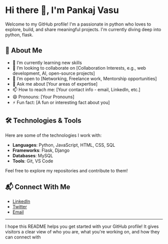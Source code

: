 # Hi there 👋, I'm Pankaj Vasu

Welcome to my GitHub profile! I'm a passionate in python who loves to explore, build, and share meaningful projects. I'm currently diving deep into python, flask.

## 🚀 About Me

- 🌱 I’m currently learning new skills
- 👯 I’m looking to collaborate on [Collaboration Interests, e.g., web development, AI, open-source projects]
- 🤔 I’m open to [Networking, Freelance work, Mentorship opportunities]
- 💬 Ask me about [Your areas of expertise]
- 📫 How to reach me: [Your contact info - email, LinkedIn, etc.]
- 😄 Pronouns: [Your Pronouns]
- ⚡ Fun fact: [A fun or interesting fact about you]

## 🛠️ Technologies & Tools

Here are some of the technologies I work with:

- **Languages**: Python, JavaScript, HTML, CSS, SQL
- **Frameworks**:  Flask, Django
- **Databases**: MySQL
- **Tools**: Git, VS Code 

Feel free to explore my repositories and contribute to them!

## 📬 Connect With Me

- [LinkedIn](https://www.linkedin.com/in/[YourLinkedInProfile])
- [Twitter](https://twitter.com/[YourTwitterHandle])
- [Email](mailto:[YourEmail])

---

I hope this README helps you get started with your GitHub profile! It gives visitors a clear view of who you are, what you're working on, and how they can connect with 
